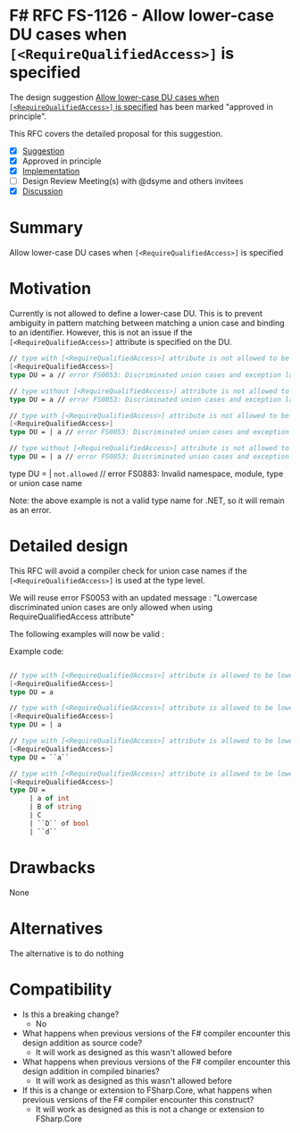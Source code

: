 # F# RFC FS-1126 - Allow lower-case DU cases when `[<RequireQualifiedAccess>]` is specified

The design suggestion [Allow lower-case DU cases when `[<RequireQualifiedAccess>]` is specified](https://github.com/fsharp/fslang-suggestions/issues/131) has been marked "approved in principle".

This RFC covers the detailed proposal for this suggestion.

- [x] [Suggestion](https://github.com/fsharp/fslang-suggestions/issues/131)
- [x] Approved in principle
- [x] [Implementation](https://github.com/dotnet/fsharp/pull/13432)
- [ ] Design Review Meeting(s) with @dsyme and others invitees
- [X] [Discussion](https://github.com/fsharp/fslang-design/discussions/685)

# Summary
Allow lower-case DU cases when `[<RequireQualifiedAccess>]` is specified

# Motivation
Currently is not allowed to define a lower-case DU. This is to prevent ambiguity in pattern matching between matching a union case and binding to an identifier.
However, this is not an issue if the `[<RequireQualifiedAccess>]` attribute is specified on the DU.

```fs
// type with [<RequireQualifiedAccess>] attribute is not allowed to be lower-case
[<RequireQualifiedAccess>]
type DU = a // error FS0053: Discriminated union cases and exception labels must be uppercase identifiers

// type without [<RequireQualifiedAccess>] attribute is not allowed to be lower-case
type DU = a // error FS0053: Discriminated union cases and exception labels must be uppercase identifiers

// type with [<RequireQualifiedAccess>] attribute is not allowed to be lower-case
[<RequireQualifiedAccess>]
type DU = | a // error FS0053: Discriminated union cases and exception labels must be uppercase identifiers

// type without [<RequireQualifiedAccess>] attribute is not allowed to be lower-case
type DU = | a // error FS0053: Discriminated union cases and exception labels must be uppercase identifiers
```

type DU = | ``not.allowed`` // error FS0883: Invalid namespace, module, type or union case name

Note: the above example is not a valid type name for .NET, so it will remain as an error.

# Detailed design
This RFC will avoid a compiler check for union case names if the `[<RequireQualifiedAccess>]` is used at the type level.

We will reuse error FS0053 with an updated message : "Lowercase discriminated union cases are only allowed when using RequireQualifiedAccess attribute"

The following examples will now be valid :

Example code:

```fsharp

// type with [<RequireQualifiedAccess>] attribute is allowed to be lower-case
[<RequireQualifiedAccess>]
type DU = a

// type with [<RequireQualifiedAccess>] attribute is allowed to be lower-case
[<RequireQualifiedAccess>]
type DU = | a

// type with [<RequireQualifiedAccess>] attribute is allowed to be lower-case
[<RequireQualifiedAccess>]
type DU = ``a``

// type with [<RequireQualifiedAccess>] attribute is allowed to be lower-case
[<RequireQualifiedAccess>]
type DU =
     | a of int
     | B of string
     | C
     | ``D`` of bool
     | ``d``
```

# Drawbacks
None

# Alternatives
The alternative is to do nothing

# Compatibility

* Is this a breaking change?
  * No
* What happens when previous versions of the F# compiler encounter this design addition as source code? 
  * It will work as designed as this wasn't allowed before
* What happens when previous versions of the F# compiler encounter this design addition in compiled binaries?
  * It will work as designed as this wasn't allowed before
* If this is a change or extension to FSharp.Core, what happens when previous versions of the F# compiler encounter this construct?
  * It will work as designed as this is not a change or extension to FSharp.Core
